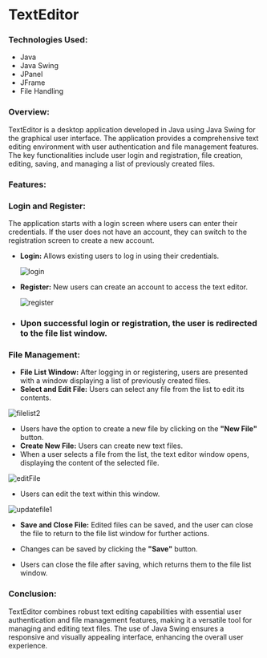 # TextEditor

### Technologies Used: 
- Java
- Java Swing
- JPanel
- JFrame
- File Handling

### Overview:
TextEditor is a desktop application developed in Java using Java Swing for the graphical user interface. 
The application provides a comprehensive text editing environment with user authentication and file management features. 
The key functionalities include user login and registration, file creation, editing, saving, and managing a list of previously created files.

### Features:
### Login and Register:
The application starts with a login screen where users can enter their credentials.
If the user does not have an account, they can switch to the registration screen to create a new account.

- **Login:** Allows existing users to log in using their credentials.

  ![login](https://github.com/hey-its-d2t2/TextEditor/assets/63626210/a01b76a2-ee10-433b-ad26-68967a80781c)

- **Register:** New users can create an account to access the text editor.

  ![register](https://github.com/hey-its-d2t2/TextEditor/assets/63626210/4ea26ad2-6294-4333-8ec8-41299d2c460a)

- ### Upon successful login or registration, the user is redirected to the file list window.
### File Management:
- **File List Window:** After logging in or registering, users are presented with a window displaying a list of previously created files.
- **Select and Edit File:** Users can select any file from the list to edit its contents.

![filelist2](https://github.com/hey-its-d2t2/TextEditor/assets/63626210/d428270b-2ac1-411d-bd2e-e71e77f2ab5c)

- Users have the option to create a new file by clicking on the **"New File"** button.
- **Create New File:** Users can create new text files.
- When a user selects a file from the list, the text editor window opens, displaying the content of the selected file.

![editFile](https://github.com/hey-its-d2t2/TextEditor/assets/63626210/eda5ee4d-5959-43af-be9b-920508ada7dd)

- Users can edit the text within this window.

![updatefile1](https://github.com/hey-its-d2t2/TextEditor/assets/63626210/30ec1cd9-c297-448e-b5b6-b9f9373ebe3b)
  
- **Save and Close File:** Edited files can be saved, and the user can close the file to return to the file list window for further actions.

- Changes can be saved by clicking the **"Save"** button.
- Users can close the file after saving, which returns them to the file list window.

### Conclusion:
TextEditor combines robust text editing capabilities with essential user authentication and file management features, making it a versatile tool for managing and editing text files. 
The use of Java Swing ensures a responsive and visually appealing interface, enhancing the overall user experience.
